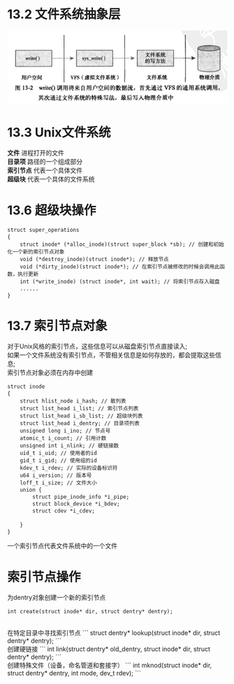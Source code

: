 # 13.2 文件系统抽象层
![](https://github.com/qianyuqiao/Linux/blob/master/img/VFS1.JPG)

# 13.3 Unix文件系统
**文件** 进程打开的文件</br>
**目录项** 路径的一个组成部分</br>
**索引节点** 代表一个具体文件</br>
**超级块** 代表一个具体的文件系统</br>

# 13.6 超级块操作
```
struct super_operations
{
    struct inode* (*alloc_inode)(struct super_block *sb); // 创建和初始化一个新的索引节点对象
    void (*destroy_inode)(struct inode*); // 释放节点
    void (*dirty_inode)(struct inode*); // 在索引节点被修改的时候会调用此函数，执行更新
    int (*write_inode) (struct inode*, int wait); // 将索引节点存入磁盘
    ......
}
```

# 13.7 索引节点对象
对于Unix风格的索引节点，这些信息可以从磁盘索引节点直接读入;</br>
如果一个文件系统没有索引节点，不管相关信息是如何存放的，都会提取这些信息;</br>
索引节点对象必须在内存中创建

```
struct inode
{
    struct hlist_node i_hash; // 散列表
    struct list_head i_list; // 索引节点列表
    struct list_head i_sb_list; // 超级块列表
    struct list_head i_dentry; // 目录项列表
    unsigned long i_ino; // 节点号
    atomic_t i_count; // 引用计数
    unsigned int i_nlink; // 硬链接数
    uid_t i_uid; // 使用者的id
    gid_t i_gid; // 使用组的id
    kdev_t i_rdev; // 实际的设备标识符
    u64 i_version; // 版本号
    loff_t i_size; // 文件大小
    union {
        struct pipe_inode_info *i_pipe;
        struct block_device *i_bdev;
        struct cdev *i_cdev;
    
    }
}
```
一个索引节点代表文件系统中的一个文件

# 索引节点操作
为dentry对象创建一个新的索引节点
```
int create(struct inode* dir, struct dentry* dentry);
```
<br>
在特定目录中寻找索引节点
```
struct dentry*  lookup(struct inode* dir, struct dentry* dentry);
```
<br>
创建硬链接
```
int link(struct dentry* old_dentry,
        struct inode* dir, 
        struct dentry* dentry);
```
<br>
创建特殊文件（设备，命名管道和套接字）
```
int mknod(struct inode* dir,
            struct dentry* dentry,
            int mode, dev_t rdev);
```

